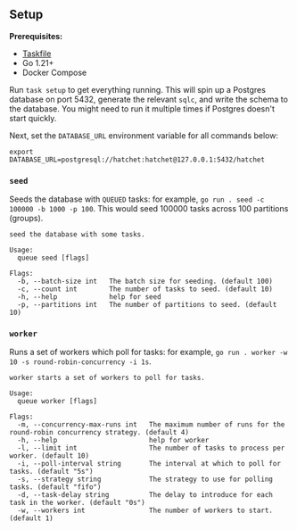 ## Setup

**Prerequisites:**

- [Taskfile](https://taskfile.dev/)
- Go 1.21+
- Docker Compose

Run `task setup` to get everything running. This will spin up a Postgres database on port 5432, generate the relevant `sqlc`, and write the schema to the database. You might need to run it multiple times if Postgres doesn't start quickly.

Next, set the `DATABASE_URL` environment variable for all commands below:

```
export DATABASE_URL=postgresql://hatchet:hatchet@127.0.0.1:5432/hatchet
```

### `seed`

Seeds the database with `QUEUED` tasks: for example, `go run . seed -c 100000 -b 1000 -p 100`. This would seed 100000 tasks across 100 partitions (groups).

```
seed the database with some tasks.

Usage:
  queue seed [flags]

Flags:
  -b, --batch-size int   The batch size for seeding. (default 100)
  -c, --count int        The number of tasks to seed. (default 10)
  -h, --help             help for seed
  -p, --partitions int   The number of partitions to seed. (default 10)
```

### `worker`

Runs a set of workers which poll for tasks: for example, `go run . worker -w 10 -s round-robin-concurrency -i 1s`.

```
worker starts a set of workers to poll for tasks.

Usage:
  queue worker [flags]

Flags:
  -m, --concurrency-max-runs int   The maximum number of runs for the round-robin concurrency strategy. (default 4)
  -h, --help                       help for worker
  -l, --limit int                  The number of tasks to process per worker. (default 10)
  -i, --poll-interval string       The interval at which to poll for tasks. (default "5s")
  -s, --strategy string            The strategy to use for polling tasks. (default "fifo")
  -d, --task-delay string          The delay to introduce for each task in the worker. (default "0s")
  -w, --workers int                The number of workers to start. (default 1)
```
